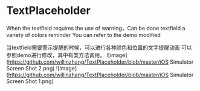 # TextPlaceholder
When the textfield requires the use of warning，Can be done textfield a variety of colors reminder
You can refer to the demo modified

当textfield需要警示提醒的时候，可以进行各种颜色和位置的文字提醒动画
可以参照demo进行修改，其中有类方法调用。
![image](https://github.com/willinzhang/TextPlaceholder/blob/master/iOS Simulator Screen Shot 2.png)
![image](https://github.com/willinzhang/TextPlaceholder/blob/master/iOS Simulator Screen Shot 1.png)

